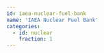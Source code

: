 ```yaml
---
id: iaea-nuclear-fuel-bank
name: 'IAEA Nuclear Fuel Bank'
categories:
  - id: nuclear
    fraction: 1
---
```

